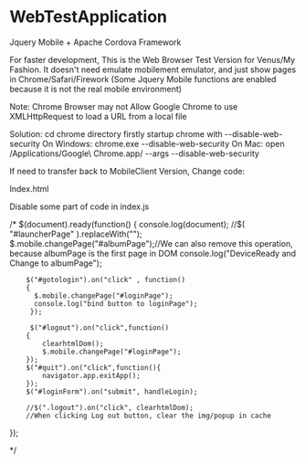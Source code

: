 WebTestApplication
==================

Jquery Mobile + Apache Cordova Framework

For faster development, This is the Web Browser Test Version for Venus/My Fashion.
It doesn't need emulate mobilement emulator, and just show pages in Chrome/Safari/Firework
(Some Jquery Mobile functions are enabled because it is not the real mobile environment)

Note: Chrome Browser may not Allow Google Chrome to use XMLHttpRequest to load a URL from a local file

Solution:
cd chrome directory firstly
startup chrome with --disable-web-security
On Windows:
chrome.exe --disable-web-security
On Mac:
open /Applications/Google\ Chrome.app/ --args --disable-web-security


If need to transfer back to MobileClient Version, 
Change code:

Index.html
<script type="text/javascript">           
           app.initialize();      
 </script>

Disable some part of code in index.js

/*
$(document).ready(function()
{
       console.log(document);
        //$( "#launcherPage" ).replaceWith("");         
        $.mobile.changePage("#albumPage");//We can also remove this operation, because albumPage is the first page in DOM
        console.log("DeviceReady and Change to albumPage");
    
        $("#gotologin").on("click" , function()
        {               
          $.mobile.changePage("#loginPage");
          console.log("bind button to loginPage");
         });
         
         $("#logout").on("click",function()
        {
            clearhtmlDom();
            $.mobile.changePage("#loginPage");
        });
        $("#quit").on("click",function(){
            navigator.app.exitApp();
        });
        $("#loginForm").on("submit", handleLogin);
        
        //$(".logout").on("click", clearhtmlDom);
        //When clicking Log out button, clear the img/popup in cache
});

*/
